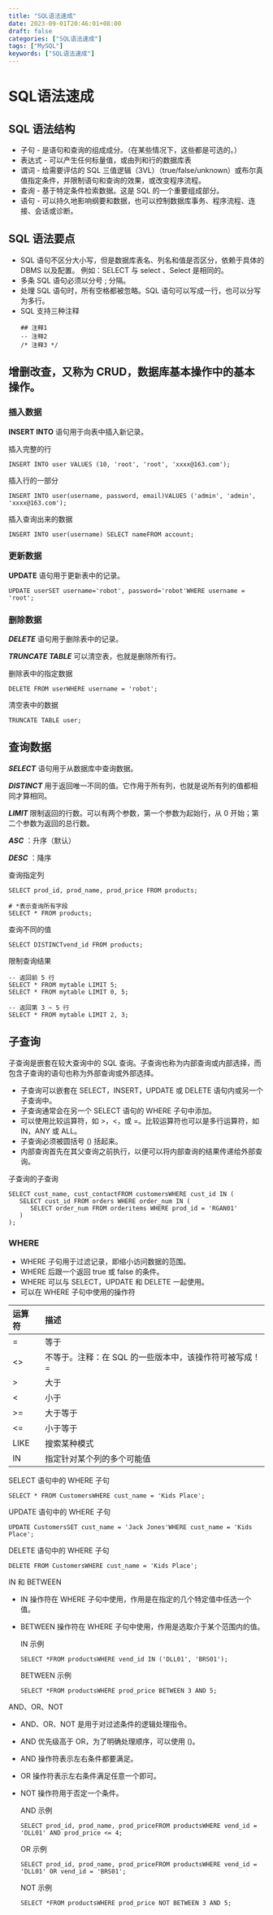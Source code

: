 ```yaml
---
title: "SQL语法速成"
date: 2023-09-01T20:46:01+08:00
draft: false
categories: ["SQL语法速成"]
tags: ["MySQL"]
keywords: ["SQL语法速成"]
---
```



# SQL语法速成

## SQL 语法结构
* 子句 - 是语句和查询的组成成分。（在某些情况下，这些都是可选的。）
* 表达式 - 可以产生任何标量值，或由列和行的数据库表
* 谓词 - 给需要评估的 SQL 三值逻辑（3VL）（true/false/unknown）或布尔真值指定条件，并限制语句和查询的效果，或改变程序流程。
* 查询 - 基于特定条件检索数据。这是 SQL 的一个重要组成部分。
* 语句 - 可以持久地影响纲要和数据，也可以控制数据库事务、程序流程、连接、会话或诊断。

## SQL 语法要点
* SQL 语句不区分大小写，但是数据库表名、列名和值是否区分，依赖于具体的 DBMS 以及配置。
    例如：SELECT 与 select 、Select 是相同的。
* 多条 SQL 语句必须以分号 ; 分隔。
* 处理 SQL 语句时，所有空格都被忽略。SQL 语句可以写成一行，也可以分写为多行。
* SQL 支持三种注释
   ``` mysql
   ## 注释1
   -- 注释2
   /* 注释3 */
   ```

## 增删改查，又称为 CRUD，数据库基本操作中的基本操作。

### 插入数据
**INSERT INTO**  语句用于向表中插入新记录。

插入完整的行
```mysql
INSERT INTO user VALUES (10, 'root', 'root', 'xxxx@163.com');
```

插入行的一部分
```mysql
INSERT INTO user(username, password, email)VALUES ('admin', 'admin', 'xxxx@163.com');
```

插入查询出来的数据

```mysql
INSERT INTO user(username) SELECT nameFROM account;
```

### 更新数据
**UPDATE** 语句用于更新表中的记录。
```mysql
UPDATE userSET username='robot', password='robot'WHERE username = 'root';
```

### 删除数据
***DELETE*** 语句用于删除表中的记录。

***TRUNCATE TABLE*** 可以清空表，也就是删除所有行。

删除表中的指定数据
```mysql
DELETE FROM userWHERE username = 'robot';
```

清空表中的数据
```mysql
TRUNCATE TABLE user;
```

## 查询数据

***SELECT*** 语句用于从数据库中查询数据。

***DISTINCT*** 用于返回唯一不同的值。它作用于所有列，也就是说所有列的值都相同才算相同。

***LIMIT*** 限制返回的行数。可以有两个参数，第一个参数为起始行，从 0 开始；第二个参数为返回的总行数。

***ASC*** ：升序（默认）

***DESC*** ：降序

查询指定列
```mysql
SELECT prod_id, prod_name, prod_price FROM products;

# *表示查询所有字段
SELECT * FROM products;
```

查询不同的值
```mysql
SELECT DISTINCTvend_id FROM products;
```

限制查询结果
```mysql
-- 返回前 5 行
SELECT * FROM mytable LIMIT 5;
SELECT * FROM mytable LIMIT 0, 5;

-- 返回第 3 ~ 5 行
SELECT * FROM mytable LIMIT 2, 3;
```

## 子查询
子查询是嵌套在较大查询中的 SQL 查询。子查询也称为内部查询或内部选择，而包含子查询的语句也称为外部查询或外部选择。

* 子查询可以嵌套在 SELECT，INSERT，UPDATE 或 DELETE 语句内或另一个子查询中。
* 子查询通常会在另一个 SELECT 语句的 WHERE 子句中添加。
* 可以使用比较运算符，如 >，<，或 =。比较运算符也可以是多行运算符，如 IN，ANY 或 ALL。
* 子查询必须被圆括号 () 括起来。
* 内部查询首先在其父查询之前执行，以便可以将内部查询的结果传递给外部查询。
  
子查询的子查询
```mysql
SELECT cust_name, cust_contactFROM customersWHERE cust_id IN (
   SELECT cust_id FROM orders WHERE order_num IN (
      SELECT order_num FROM orderitems WHERE prod_id = 'RGAN01'
   )
);
```

### WHERE
* WHERE 子句用于过滤记录，即缩小访问数据的范围。
* WHERE 后跟一个返回 true 或 false 的条件。
* WHERE 可以与 SELECT，UPDATE 和 DELETE 一起使用。
* 可以在 WHERE 子句中使用的操作符

|运算符|描述|
|:--|:--|
|= |等于|
|<>|不等于。注释：在 SQL 的一些版本中，该操作符可被写成！=|
|>|大于|
|< |小于|
|>= |大于等于|
|<=|小于等于|
|LIKE |搜索某种模式|
|IN |指定针对某个列的多个可能值|

SELECT 语句中的 WHERE 子句

```mysql 
SELECT * FROM CustomersWHERE cust_name = 'Kids Place';
```

UPDATE 语句中的 WHERE 子句

```mysql
UPDATE CustomersSET cust_name = 'Jack Jones'WHERE cust_name = 'Kids Place';
```
DELETE 语句中的 WHERE 子句

```mysql
DELETE FROM CustomersWHERE cust_name = 'Kids Place';
```
IN 和 BETWEEN

   * IN 操作符在 WHERE 子句中使用，作用是在指定的几个特定值中任选一个值。

   * BETWEEN 操作符在 WHERE 子句中使用，作用是选取介于某个范围内的值。
  
      IN 示例
      ```mysql
      SELECT *FROM productsWHERE vend_id IN ('DLL01', 'BRS01');
      ```

      BETWEEN 示例
      ```mysql
      SELECT *FROM productsWHERE prod_price BETWEEN 3 AND 5;
      ```
AND、OR、NOT
   * AND、OR、NOT 是用于对过滤条件的逻辑处理指令。
   * AND 优先级高于 OR，为了明确处理顺序，可以使用 ()。
   * AND 操作符表示左右条件都要满足。
   * OR 操作符表示左右条件满足任意一个即可。
   * NOT 操作符用于否定一个条件。

      AND 示例
      ```mysql
      SELECT prod_id, prod_name, prod_priceFROM productsWHERE vend_id = 'DLL01' AND prod_price <= 4;
      ```

      OR 示例
      ```mysql
      SELECT prod_id, prod_name, prod_priceFROM productsWHERE vend_id = 'DLL01' OR vend_id = 'BRS01';
      ```

      NOT 示例
      ```mysql
      SELECT *FROM productsWHERE prod_price NOT BETWEEN 3 AND 5;
      ```
